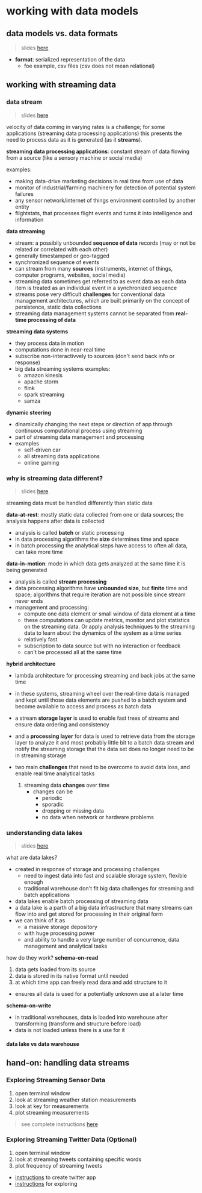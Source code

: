 # working with data models

## data models vs. data formats

> slides [here](slides/01_DataModelvsDataFormat.pdf)

- **format**: serialized representation of the data
  - foe example, csv files (csv does not mean relational)

## working with streaming data

### data stream

> slides [here](slides/02_WhatIsADataStream.pdf)

velocity of data coming in varying rates is a challenge; for some applications (streaming data processing applications) this presents the need to process data as it is generated (as it **streams**).

**streaming data processing applications**: constant stream of data flowing from a source (like a sensory machine or social media)

examples:
- making data-drive marketing decisions in real time from use of data
- monitor of industrial/farming machinery for detection of potential system failures
- any sensor network/internet of things environment controlled by another entity
- filghtstats, that processes flight events and turns it into intelligence and information

**data streaming**
- stream: a possibily unbounded **sequence of data** records (may or not be related or correlated with each other)
- generally timestamped or geo-tagged
- synchronized sequence of events
- can stream from many **sources** (instruments, internet of things, computer programs, websites, social media)
- streaming data sometimes get referred to as event data as each data item is treated as an individual event in a synchronized sequence
- streams pose very difficult **challenges** for conventional data management architectures, which are built primarily on the concept of persistence, static data collections
- streaming data management systems cannot be separated from **real-time processing of data**

**streaming data systems**
- they process data in motion
- computations done in near-real time
- subscribe non-interactivvely to sources (don't send back info or response)
- big data streaming systems examples:
  - amazon kinesis
  - apache storm
  - flink
  - spark streaming
  - samza 

**dynamic steering**
- dinamically changing the next steps or direction of app through continuous computational process using streaming
- part of streaming data management and processing
- examples
  - self-driven car
  - all streaming data applications
  - online gaming

### why is streaming data different?

> slides [here](slides/03_WhyIsStreamingDataDifferent.pdf)

streaming data must be handled differently than static data

**data-at-rest**: mostly static data collected from one or data sources; the analysis happens after data is collected 
- analysis is called **batch** or static processing
- in data processing algorithms the **size** determines time and space
- in batch processing the analytical steps have access to often all data, can take more time

**data-in-motion**: mode in which data gets analyzed at the same time it is being generated
- analysis is called **stream processing**
- data processing algorithms have **unbounded size**, but **finite** time and space; algorithms that require iteration are not possible since stream never ends
- management and processing:
  - compute one data element or small window of data element at a time
  - these computations can update metrics, monitor and plot statistics on the streaming data. Or apply analysis techniques to the streaming data to learn about the dynamics of the system as a time series
  - relatively fast
  - subscription to data source but with no interaction or feedback
  - can't be processed all at the same time

**hybrid architecture**
- lambda architecture for processing streaming and back jobs at the same time
- in these systems, streaming wheel over the real-time data is managed and kept until those data elements are pushed to a batch system and become available to access and process as batch data
- a stream **storage layer** is used to enable fast trees of streams and ensure data ordering and consistency
- and a **processing layer** for data is used to retrieve data from the storage layer to analyze it and most probably little bit to a batch data stream and notify the streaming storage that the data set does no longer need to be in streaming storage


- two main **challenges** that need to be overcome to avoid data loss, and enable real time analytical tasks
  1. streaming data **changes** over time
     - changes can be
       - periodic
       - sporadic
       -  dropping or missing data
       - no data when network or hardware problems

### understanding data lakes

> slides [here](slides/04_UnderstandingDataLakes.pdf)

what are data lakes?
- created in response of storage and processing challenges
  - need to ingest data into fast and scalable storage system, flexible enough
  - traditional warehouse don't fit big data challenges for streaming and batch applications
- data lakes enable batch processing of streaming data
- a data lake is a parth of a big data infrastructure that many streams can flow into and get stored for processing in their original form
- we can think of it as 
  - a massive storage depository 
  - with huge processing power 
  - and ability to handle a very large number of concurrence, data management and analytical tasks

how do they work? **schema-on-read**
1. data gets loaded from its source
2. data is stored in its native format until needed
3. at which time app can freely read dara and add structure to it
- ensures all data is used for a potentially unknown use at a later time

**schema-on-write**
- in traditional warehouses, data is loaded into warehouse after transforming (transform and structure before load)
- data is not loaded unless there is a use for it

#### data lake vs data warehouse

## hand-on: handling data streams

### Exploring Streaming Sensor Data

1. open terminal window
2. look at streaming weather station measurements
3. look at key for measurements
4. plot streaming measurements

> see complete instructions [here](hands-on/01_Exploring_Streaming_Sensor_Data.pdf)

### Exploring Streaming Twitter Data (Optional)

1. open terminal window
2. look at streaming tweets containing specific words
3. plot frequency of streaming tweets

- [instructions](hands-on/02_InstructionsforSettingUp_TwitterApp.pdf) to create twitter app
- [instructions](hands-on/03_Exploring_Streaming_Twitter_Data_(Optional).pdf) for exploring
  
